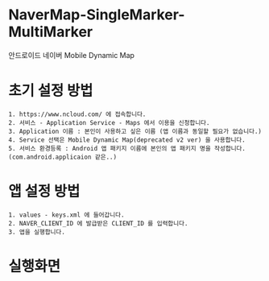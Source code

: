 # NaverMap-SingleMarker-MultiMarker
안드로이드 네이버 Mobile Dynamic Map



# 초기 설정 방법 
``` 
1. https://www.ncloud.com/ 에 접속합니다.
2. 서비스 - Application Service - Maps 에서 이용을 신청합니다.
3. Application 이름 : 본인이 사용하고 싶은 이름 (앱 이름과 동일할 필요가 없습니다.)
4. Service 선택은 Mobile Dynamic Map(deprecated v2 ver) 을 사용합니다.
5. 서비스 환경등록 : Android 앱 패키지 이름에 본인의 앱 패키지 명을 작성합니다. (com.android.applicaion 같은..)
```

# 앱 설정 방법
```
1. values - keys.xml 에 들어갑니다.
2. NAVER_CLIENT_ID 에 발급받은 CLIENT_ID 를 입력합니다.
3. 앱을 실행합니다.
```

# 실행화면




